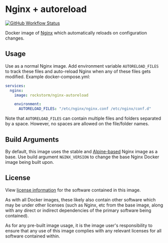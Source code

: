 # Nginx + autoreload
[![GitHub Workflow Status][1]][2]

Docker image of [Nginx][3] which automatically reloads on
configuration changes.

[1]: https://img.shields.io/github/workflow/status/rockstorm101/nginx-autoreload-docker/Build%20Docker%20Images
[2]: https://hub.docker.com/r/rockstorm/nginx-autoreload
[3]: https://en.wikipedia.org/wiki/Nginx

## Usage

Use as a normal Nginx image. Add environment variable
`AUTORELOAD_FILES` to track these files and auto-reload Nginx when any
of these files gets modified. Example docker-compose.yml:

```yaml
services:
  nginx:
    image: rockstorm/nginx-autoreload

    environment:
      AUTORELOAD_FILES: "/etc/nginx/nginx.conf /etc/nginx/conf.d"
```

Note that `AUTORELOAD_FILES` can contain multiple files and folders
separated by a space. However, no spaces are allowed on the
file/folder names.

## Build Arguments

By default, this image uses the stable and [Alpine-based][4] Nginx image as
a base. Use build argument `NGINX_VERSION` to change the base Nginx
Docker image being built upon.

[4]: https://hub.docker.com/_/nginx

## License

View [license information][5] for the software contained in this
image.

As with all Docker images, these likely also contain other software
which may be under other licenses (such as Nginx, etc from the base
image, along with any direct or indirect dependencies of the primary
software being contained).

As for any pre-built image usage, it is the image user's
responsibility to ensure that any use of this image complies with any
relevant licenses for all software contained within.

[5]: https://github.com/rockstorm101/nginx-autoreload-docker/blob/master/LICENSE
